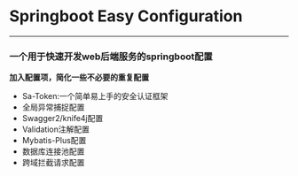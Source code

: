# Springboot Easy Configuration

------

### 一个用于快速开发web后端服务的springboot配置

**加入配置项，简化一些不必要的重复配置**

- Sa-Token:一个简单易上手的安全认证框架
- 全局异常捕捉配置
- Swagger2/knife4j配置
- Validation注解配置
- Mybatis-Plus配置
- 数据库连接池配置
- 跨域拦截请求配置
